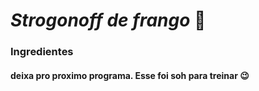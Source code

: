 # *Strogonoff de frango*   :chicken:

### Ingredientes



#### deixa pro proximo programa. Esse foi soh para treinar :wink:



















